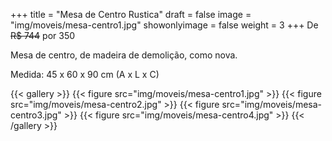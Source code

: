 +++
title = "Mesa de Centro Rustica"
draft = false
image = "img/moveis/mesa-centro1.jpg"
showonlyimage = false
weight = 3
+++
De ~~R$ 744~~ por <span class="price">350</span>

<!--more-->

Mesa de centro, de madeira de demolição, como nova.

Medida: 45 x 60 x 90 cm (A x L x C)

{{< gallery >}}
{{< figure src="img/moveis/mesa-centro1.jpg" >}}
{{< figure src="img/moveis/mesa-centro2.jpg" >}}
{{< figure src="img/moveis/mesa-centro3.jpg" >}}
{{< figure src="img/moveis/mesa-centro4.jpg" >}}
{{< /gallery >}}